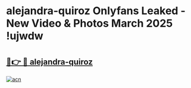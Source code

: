 # alejandra-quiroz Onlyfans Leaked - New Video & Photos March 2025 !ujwdw

# <h2><a href="https://0qw22d.iuczelnia.edu.pl?title=alejandra-quiroz&ref=ujwdw">🔗👉 🔴 alejandra-quiroz</a></h2>

[![acn](https://github.com/user-attachments/assets/0f9c940e-d8b0-45ae-aac7-cd30a18b3e1c)](https://0qw22d.iuczelnia.edu.pl?title=alejandra-quiroz&ref=ujwdw)

